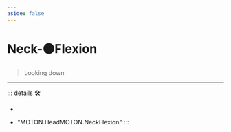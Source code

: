 ```yaml
---
aside: false
---
```

# Neck-🟠<motor>Flexion</motor>

> Looking down

---

<!-- =================================================== -->
<!-- =================================================== -->
<!-- =================================================== -->
<!-- =================================================== -->
<!-- =================================================== -->
::: details 🛠

-

- "MOTON.HeadMOTON.NeckFlexion"
:::
